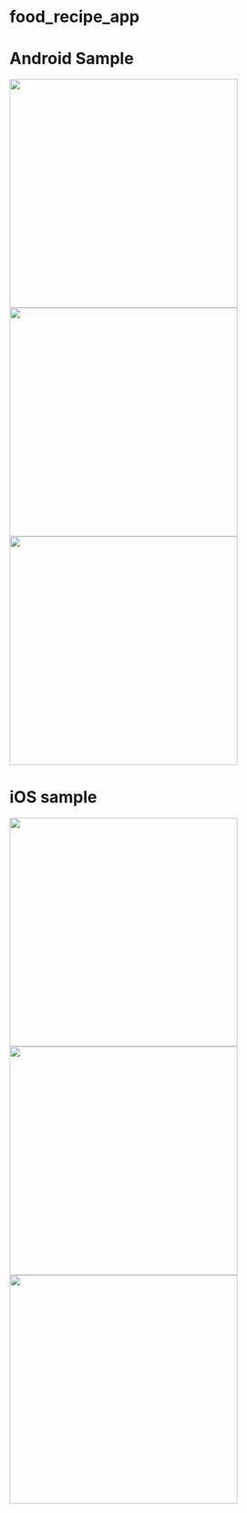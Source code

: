 # food_recipe_app

# Android Sample
<img src="https://github.com/shainsingh89/hello_food_new/blob/master/sample_image/android_1.jpg" height="400em" /> <img
src="https://github.com/shainsingh89/hello_food_new/blob/master/sample_image/android_2.jpg" height="400em" /> <img
src="https://github.com/shainsingh89/hello_food_new/blob/master/sample_image/android_3.jpg" height="400em" />


# iOS sample
<img src="https://github.com/shainsingh89/hello_food_new/blob/master/sample_image/ios_1.png" height="400em" /> <img
src="https://github.com/shainsingh89/hello_food_new/blob/master/sample_image/ios_2.png" height="400em" /> <img
src="https://github.com/shainsingh89/hello_food_new/blob/master/sample_image/ios_3.png" height="400em" />
